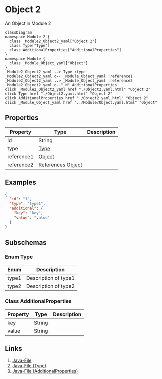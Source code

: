 # Object 2


An Object in Module 2
```mermaid
classDiagram
namespace Module 2 {
  class _Module2_Object2_yaml["Object 2"]
  class Type["Type"]
  class AdditionalProperties["AdditionalProperties"]
}
namespace Module {
  class _Module_Object_yaml["Object"]
}
_Module2_Object2_yaml ..> Type :type
_Module2_Object2_yaml o-- _Module_Object_yaml :reference1
_Module2_Object2_yaml ..> _Module_Object_yaml :reference2
_Module2_Object2_yaml o--" N" AdditionalProperties 
click _Module2_Object2_yaml href "./Object2.yaml.html" "Object 2"
click Type href "./Object2.yaml.html" "Object 2"
click AdditionalProperties href "./Object2.yaml.html" "Object 2"
click _Module_Object_yaml href "../Module/Object.yaml.html" "Object"
```



## Properties
| Property | Type | Description |
|------|------|-------------|
| id | String |  |
| type | [Type](#Type) |  |
| reference1 | [Object](../Module/Object.yaml.md) |  |
| reference2 | References [Object](../Module/Object.yaml.md) |  |

## Examples
```json
{
  "id": "1",
  "type": "type1",
  "additional": {
    "key": "key",
    "value": "value"
  }
}
```


## Subschemas
### Enum Type

| Enum | Description |
|------|-------------|
| type1 | Description of type1 |
| type2 | Description of type2 |


### Class AdditionalProperties


| Property | Type | Description |
|------|------|-------------|
| key | String |  |
| value | String |  |



## Links
1. [Java-File](./java/Object2.java)
1. [Java-File (Type)](./java/Object2Type.java)
1. [Java-File (AdditionalProperties)](./java/Object2AdditionalProperties.java)
